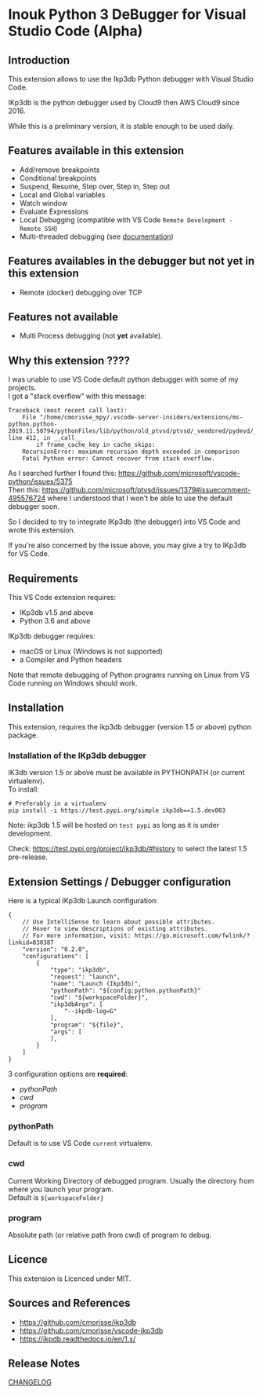 # Inouk Python 3 DeBugger for Visual Studio Code (Alpha)

## Introduction

This extension allows to use the Ikp3db Python debugger with Visual Studio Code.

IKp3db is the python debugger used by Cloud9 then AWS Cloud9 since 2016.

While this is a preliminary version, it is stable enough to be used daily.

## Features available in this extension

* Add/remove breakpoints
* Conditional breakpoints
* Suspend, Resume, Step over, Step in, Step out
* Local and Global variables
* Watch window
* Evaluate Expressions
* Local Debugging (compatible with VS Code `Remote Development - Remote SSH`)
* Multi-threaded debugging (see [documentation](documentation/multi_threaded.md))

## Features availables in the debugger but not yet in this extension

* Remote (docker) debugging over TCP

## Features not available

* Multi Process debugging (not **yet** available).

## Why this extension ????

I was unable to use VS Code default python debugger with some of my projects.<br/>
I got a "stack overflow" with this message:

    Traceback (most recent call last):
        File "/home/cmorisse_mpy/.vscode-server-insiders/extensions/ms-python.python-2019.11.50794/pythonFiles/lib/python/old_ptvsd/ptvsd/_vendored/pydevd/_pydevd_bundle/pydevd_trace_dispatch_regular.py", line 412, in __call__
            if frame_cache_key in cache_skips:
        RecursionError: maximum recursion depth exceeded in comparison
        Fatal Python error: Cannot recover from stack overflow.

As I searched further I found this: https://github.com/microsoft/vscode-python/issues/5375 <br/>
Then this: https://github.com/microsoft/ptvsd/issues/1379#issuecomment-495576724 where
I understood that I won't be able to use the default debugger soon.

So I decided to try to integrate IKp3db (the debugger) into VS Code and wrote this extension.

If you're also concerned by the issue above, you may give a try to IKp3db for VS Code.


## Requirements

This VS Code extension requires:

* IKp3db v1.5 and above
* Python 3.6 and above

IKp3db debugger requires:

* macOS or Linux (Windows is not supported)
* a Compiler and Python headers

Note that remote debugging of Python programs running on Linux from VS Code 
running on Windows should work.

## Installation

This extension, requires the ikp3db debugger (version 1.5 or above) python package.

### Installation of the IKp3db debugger

IK3db version 1.5 or above must be available in PYTHONPATH (or current 
virtualenv).<br/>To install:

    # Preferably in a virtualenv
    pip install -i https://test.pypi.org/simple ikp3db==1.5.dev003

Note: ikp3db 1.5 will be hosted on `test pypi` as long as it is under development.

Check: https://test.pypi.org/project/ikp3db/#history to select the latest 1.5 pre-release.

## Extension Settings / Debugger configuration

Here is a typical IKp3db Launch configuration:
```
{
    // Use IntelliSense to learn about possible attributes.
    // Hover to view descriptions of existing attributes.
    // For more information, visit: https://go.microsoft.com/fwlink/?linkid=830387
    "version": "0.2.0",
    "configurations": [
        {
            "type": "ikp3db",
            "request": "launch",
            "name": "Launch (Ikp3db)",
            "pythonPath": "${config:python.pythonPath}"
            "cwd": "${workspaceFolder}",
            "ikp3dbArgs": [
                "--ikpdb-log=G"
            ],
            "program": "${file}",
            "args": [
            ],
        }
    ]
}
```

3 configuration options are **required**:

* *pythonPath*
* *cwd*
* *program*

### pythonPath

Default is to use VS Code `current` virtualenv.

### cwd

Current Working Directory of debugged program. Usually the directory from where
you launch your program.<br/>
Default is `${workspaceFolder}`

### program

Absolute path (or relative path from cwd) of program to debug.

## Licence

This extension is Licenced under MIT.


## Sources and References

* https://github.com/cmorisse/ikp3db
* https://github.com/cmorisse/vscode-ikp3db
* https://ikpdb.readthedocs.io/en/1.x/


## Release Notes
[CHANGELOG](CHANGELOG.md)

